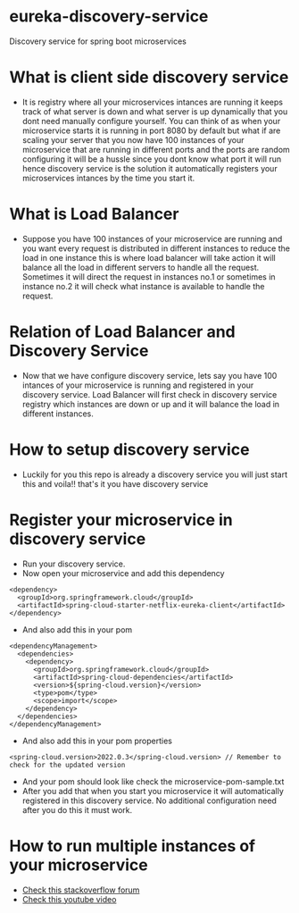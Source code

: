 # eureka-discovery-service
Discovery service for spring boot microservices

# What is client side discovery service
- It is registry where all your microservices intances are running it keeps track of what server is down and what server is up dynamically
that you dont need  manually configure yourself. You can think of as when your microservice starts it is running in port 8080 by default
but what if are scaling your server that you now have 100 instances of your microservice that are running in different ports and the ports
are random configuring it will be a hussle since you dont know what port it will run hence discovery service is the solution it automatically
registers your microservices intances by the time you start it.

# What is Load Balancer
- Suppose you have 100 instances of your microservice are running and you want every request is distributed in different instances to reduce the
load in one instance this is where load balancer will take action it will balance all the load in different servers to handle all the request. Sometimes
it will direct the request in instances no.1 or sometimes in instance no.2 it will check what instance is available to handle the request.

# Relation of Load Balancer and Discovery Service
- Now that we have configure discovery service, lets say you have 100 intances of your microservice is running and registered in your
discovery service. Load Balancer will first check in discovery service registry which instances are down or up and it will balance the load in different instances.

# How to setup discovery service 
- Luckily for you this repo is already a discovery service you will just start this and voila!! that's it you have discovery service

# Register your microservice in discovery service
- Run your discovery service.
- Now open your microservice and add this dependency
```
<dependency>
  <groupId>org.springframework.cloud</groupId>
  <artifactId>spring-cloud-starter-netflix-eureka-client</artifactId>
</dependency>
```
- And also add this in your pom
```
<dependencyManagement>
  <dependencies>
    <dependency>
      <groupId>org.springframework.cloud</groupId>
      <artifactId>spring-cloud-dependencies</artifactId>
      <version>${spring-cloud.version}</version>
      <type>pom</type>
      <scope>import</scope>
    </dependency>
  </dependencies>
</dependencyManagement>
```
- And also add this in your pom properties
```
<spring-cloud.version>2022.0.3</spring-cloud.version> // Remember to check for the updated version
```
- And your pom should look like check the microservice-pom-sample.txt 
- After you add that when you start you microservice it will automatically registered in this discovery service. No additional configuration need after you do this it must work.

# How to run multiple instances of your microservice
- [Check this stackoverflow forum](https://stackoverflow.com/questions/58348457/running-two-spring-boot-instances)
- [Check this youtube video](https://youtu.be/diAwbLSXYTk)
